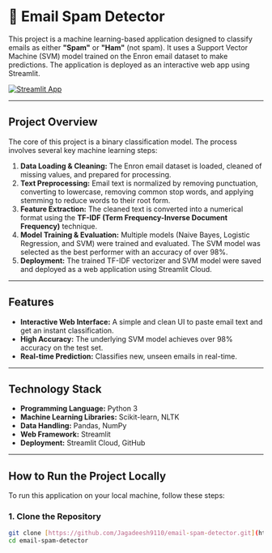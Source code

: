 # 📧 Email Spam Detector

This project is a machine learning-based application designed to classify emails as either **"Spam"** or **"Ham"** (not spam). It uses a Support Vector Machine (SVM) model trained on the Enron email dataset to make predictions. The application is deployed as an interactive web app using Streamlit.

[![Streamlit App](https://static.streamlit.io/badges/streamlit_badge_black_white.svg)](https://spam-classifier-9110.streamlit.app/)

---

##  Project Overview

The core of this project is a binary classification model. The process involves several key machine learning steps:
1.  **Data Loading & Cleaning:** The Enron email dataset is loaded, cleaned of missing values, and prepared for processing.
2.  **Text Preprocessing:** Email text is normalized by removing punctuation, converting to lowercase, removing common stop words, and applying stemming to reduce words to their root form.
3.  **Feature Extraction:** The cleaned text is converted into a numerical format using the **TF-IDF (Term Frequency-Inverse Document Frequency)** technique.
4.  **Model Training & Evaluation:** Multiple models (Naive Bayes, Logistic Regression, and SVM) were trained and evaluated. The SVM model was selected as the best performer with an accuracy of over 98%.
5.  **Deployment:** The trained TF-IDF vectorizer and SVM model were saved and deployed as a web application using Streamlit Cloud.

---

##  Features

* **Interactive Web Interface:** A simple and clean UI to paste email text and get an instant classification.
* **High Accuracy:** The underlying SVM model achieves over 98% accuracy on the test set.
* **Real-time Prediction:** Classifies new, unseen emails in real-time.

---

##  Technology Stack

* **Programming Language:** Python 3
* **Machine Learning Libraries:** Scikit-learn, NLTK
* **Data Handling:** Pandas, NumPy
* **Web Framework:** Streamlit
* **Deployment:** Streamlit Cloud, GitHub

---

##  How to Run the Project Locally

To run this application on your local machine, follow these steps:

### 1. Clone the Repository
```bash
git clone [https://github.com/Jagadeesh9110/email-spam-detector.git](https://github.com/Jagadeesh9110/email-spam-detector.git)
cd email-spam-detector
